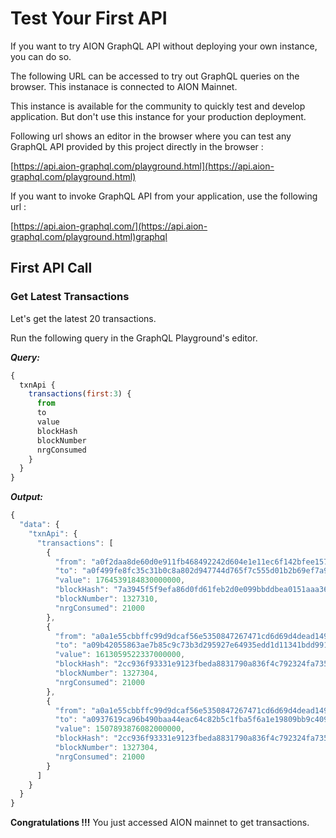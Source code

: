 # Test Your First API

If you want to try AION GraphQL API without deploying your own instance, you can do so.

The following URL can be accessed to try out GraphQL queries on the browser. This instanace is connected to AION Mainnet.

This instance is available for the community to quickly test and develop application. But don't use this instance for your production deployment.

Following url shows an editor in the browser where you can test any GraphQL API provided by this project directly in the browser :

[https://api.aion-graphql.com/playground.html](https://api.aion-graphql.com/playground.html)

If you want to invoke GraphQL API from your application, use the following url :

[https://api.aion-graphql.com/](https://api.aion-graphql.com/playground.html)graphql

## First API Call

### Get Latest Transactions

Let's get the latest 20 transactions.

Run the following query in the GraphQL Playground's editor.

_**Query:**_

```javascript
{
  txnApi {
    transactions(first:3) {
      from
      to
      value
      blockHash
      blockNumber
      nrgConsumed
    }
  }
}
```

_**Output:**_

```javascript
{
  "data": {
    "txnApi": {
      "transactions": [
        {
          "from": "a0f2daa8de60d0e911fb468492242d604e1e11ec6f142bfee15757408aff2902",
          "to": "a0f499fe8fc35c31b0c8a802d947744d765f7c555d01b2b69ef7a9d894bbbfd4",
          "value": 1764539184830000000,
          "blockHash": "7a3945f5f9efa86d0fd61feb2d0e099bbddbea0151aaa369546177734526541b",
          "blockNumber": 1327310,
          "nrgConsumed": 21000
        },
        {
          "from": "a0a1e55cbbffc99d9dcaf56e5350847267471cd6d69d4dead14953e5e82d97bf",
          "to": "a09b42055863ae7b85c9c73b3d295927e64935edd1d11341bdd991533ecc6e4b",
          "value": 1613059522337000000,
          "blockHash": "2cc936f93331e9123fbeda8831790a836f4c792324fa7359b93b7b9eeb3ccb51",
          "blockNumber": 1327304,
          "nrgConsumed": 21000
        },
        {
          "from": "a0a1e55cbbffc99d9dcaf56e5350847267471cd6d69d4dead14953e5e82d97bf",
          "to": "a0937619ca96b490baa44eac64c82b5c1fba5f6a1e19809bb9c4099449074d85",
          "value": 1507893876082000000,
          "blockHash": "2cc936f93331e9123fbeda8831790a836f4c792324fa7359b93b7b9eeb3ccb51",
          "blockNumber": 1327304,
          "nrgConsumed": 21000
        }
      ]
    }
  }
}
```

**Congratulations !!!** You just accessed AION mainnet to get transactions.


